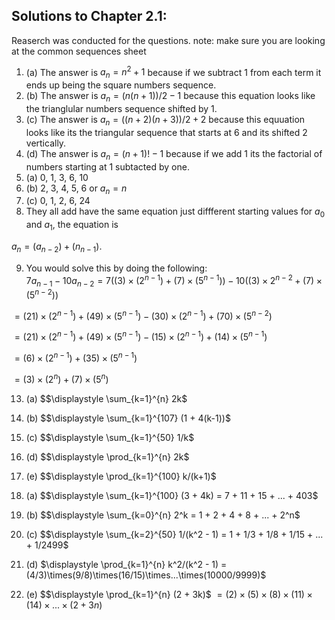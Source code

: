 ## Solutions to Chapter 2.1:
Reaserch was conducted for the questions.
note: make sure you are looking at the common sequences sheet

1. (a) The answer is $a_n = n^2 + 1$ because if we subtract 1 from each term it ends up being the square numbers sequence.
1. (b) The answer is $a_n = (n(n+1))/2 - 1$ because this equation looks like the trianglular numbers sequence shifted by 1.
1. (c) The answer is $a_n = ((n+2)(n+3))/2 + 2$ because this equuation looks like its the triangular sequence that starts at 6 and its shifted 2 vertically.
1. (d) The answer is $a_n = (n+1)! - 1$ because if we add 1 its the factorial of numbers starting at 1 subtacted by one.
3. (a) 0, 1, 3, 6, 10
3. (b) 2, 3, 4, 5, 6 or $a_n = n$
3. (c) 0, 1, 2, 6, 24
6. They all add have the same equation just diffferent starting values for $a_0$ and $a_1$, the equation is 

$a_n = (a_{n - 2}) + (n_{n - 1})$.

9. You would solve this by doing the following:\
$7a_{n - 1} - 10a_{n - 2} = 7((3)\times(2^{n - 1}) + (7)\times(5^{n - 1})) - 10 ((3)\times2^{n - 2} + (7)\times(5^{n - 2}))$

$= (21)\times(2^{n - 1}) + (49)\times(5^{n - 1}) - (30)\times(2^{n - 1}) + (70)\times(5^{n - 2})$

$= (21)\times(2^{n - 1}) + (49)\times(5^{n - 1}) - (15)\times(2^{n - 1}) + (14)\times(5^{n - 1})$

$= (6)\times(2^{n - 1}) + (35)\times(5^{n - 1})$

$= (3)\times(2^n) + (7)\times(5^n)$

13. (a) $$\displaystyle \sum_{k=1}^{n} 2k$

13. (b) $$\displaystyle \sum_{k=1}^{107} (1 + 4(k-1))$

13. (c) $$\displaystyle \sum_{k=1}^{50} 1/k$

13. (d) $$\displaystyle \prod_{k=1}^{n} 2k$

13. (e) $$\displaystyle \prod_{k=1}^{100} k/(k+1)$

14. (a) $$\displaystyle \sum_{k=1}^{100} (3 + 4k) = 7 + 11 + 15 + ... + 403$

14. (b) $$\displaystyle \sum_{k=0}^{n} 2^k = 1 + 2 + 4 + 8 + ... + 2^n$

14. (c) $$\displaystyle \sum_{k=2}^{50} 1/(k^2 - 1) = 1 + 1/3 + 1/8 + 1/15 + ... + 1/2499$

14. (d) $\displaystyle \prod_{k=1}^{n} k^2/(k^2 - 1) = (4/3)\times(9/8)\times(16/15)\times...\times(10000/9999)$

14. (e) $$\displaystyle \prod_{k=1}^{n} (2 + 3k)$ $= (2)\times(5)\times(8)\times(11)\times(14)\times...\times(2+3n)$
